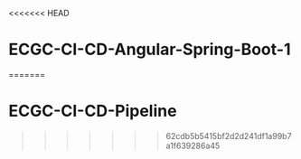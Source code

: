 <<<<<<< HEAD
# ECGC-CI-CD-Angular-Spring-Boot-1
=======
# ECGC-CI-CD-Pipeline
>>>>>>> 62cdb5b5415bf2d2d241df1a99b7a1f639286a45
